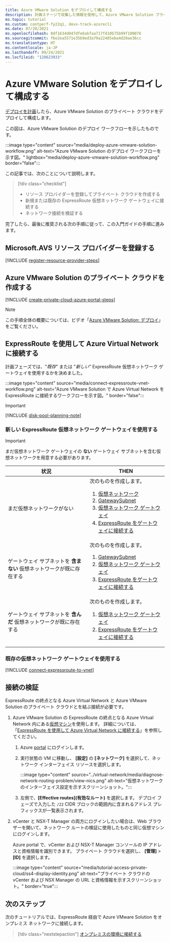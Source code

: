 ```yaml
---
title: Azure VMware Solution をデプロイして構成する
description: 計画ステージで収集した情報を使用して、Azure VMware Solution プライベート クラウドをデプロイして構成する方法について説明します。
ms.topic: tutorial
ms.custom: contperf-fy22q1, devx-track-azurecli
ms.date: 07/28/2021
ms.openlocfilehash: 0df1634d047dfe6abfaa717fd10b75b99f100076
ms.sourcegitcommit: f6e2ea5571e35b9ed3a79a22485eba4d20ae36cc
ms.translationtype: HT
ms.contentlocale: ja-JP
ms.lasthandoff: 09/24/2021
ms.locfileid: "128623933"
---
```

# <a name="deploy-and-configure-azure-vmware-solution"></a>Azure VMware Solution をデプロイして構成する

[デプロイを計画](plan-private-cloud-deployment.md)したら、Azure VMware Solution のプライベート クラウドをデプロイして構成します。 

この図は、Azure VMware Solution のデプロイ ワークフローを示したものです。 

:::image type="content" source="media/deploy-azure-vmware-solution-workflow.png" alt-text="Azure VMware Solution のデプロイ ワークフローを示す図。" lightbox="media/deploy-azure-vmware-solution-workflow.png" border="false":::

この記事では、次のことについて説明します。

> [!div class="checklist"]
> * リソース プロバイダーを登録してプライベート クラウドを作成する
> * 新規または既存の ExpressRoute 仮想ネットワーク ゲートウェイに接続する
> * ネットワーク接続を検証する

完了したら、最後に推奨される次の手順に従って、この入門ガイドの手順に進みます。

## <a name="register-the-microsoftavs-resource-provider"></a>Microsoft.AVS リソース プロバイダーを登録する

[!INCLUDE [register-resource-provider-steps](includes/register-resource-provider-steps.md)]

## <a name="create-an-azure-vmware-solution-private-cloud"></a>Azure VMware Solution のプライベート クラウドを作成する

[!INCLUDE [create-private-cloud-azure-portal-steps](includes/create-private-cloud-azure-portal-steps.md)]

>[!NOTE]
>この手順全体の概要については、ビデオ「[Azure VMware Solution: デプロイ](https://www.youtube.com/embed/gng7JjxgayI)」をご覧ください。


## <a name="connect-to-azure-virtual-network-with-expressroute"></a>ExpressRoute を使用して Azure Virtual Network に接続する

計画フェーズでは、"*既存*" または "*新しい*" ExpressRoute 仮想ネットワーク ゲートウェイを使用するかを決めました。  

:::image type="content" source="media/connect-expressroute-vnet-workflow.png" alt-text="Azure VMware Solution で Azure Virtual Network を ExpressRoute に接続するワークフローを示す図。" border="false":::

>[!IMPORTANT]
>[!INCLUDE [disk-pool-planning-note](includes/disk-pool-planning-note.md)] 

### <a name="use-a-new-expressroute-virtual-network-gateway"></a>新しい ExpressRoute 仮想ネットワーク ゲートウェイを使用する

>[!IMPORTANT]
>まだ仮想ネットワーク ゲートウェイの **ない** ゲートウェイ サブネットを含む仮想ネットワークを用意する必要があります。

| 状況 | THEN  |
| --- | --- |
| まだ仮想ネットワークがない     |  次のものを作成します。<ol><li><a href="tutorial-configure-networking.md#create-a-vnet-manually">仮想ネットワーク</a></li><li><a href="../expressroute/expressroute-howto-add-gateway-portal-resource-manager.md#create-the-gateway-subnet">GatewaySubnet</a></li><li><a href="tutorial-configure-networking.md#create-a-virtual-network-gateway">仮想ネットワーク ゲートウェイ</a></li><li><a href="tutorial-configure-networking.md#connect-expressroute-to-the-virtual-network-gateway">ExpressRoute をゲートウェイに接続する</a></li></ol>        |
| ゲートウェイ サブネットを **含まない** 仮想ネットワークが既に存在する   | 次のものを作成します。 <ol><li><a href="../expressroute/expressroute-howto-add-gateway-portal-resource-manager.md#create-the-gateway-subnet">GatewaySubnet</a></li><li><a href="tutorial-configure-networking.md#create-a-virtual-network-gateway">仮想ネットワーク ゲートウェイ</a></li><li><a href="tutorial-configure-networking.md#connect-expressroute-to-the-virtual-network-gateway">ExpressRoute をゲートウェイに接続する</a></li></ol>          |
| ゲートウェイ サブネットを **含んだ** 仮想ネットワークが既に存在する | 次のものを作成します。 <ol><li><a href="tutorial-configure-networking.md#create-a-virtual-network-gateway">仮想ネットワーク ゲートウェイ</a></li><li><a href="tutorial-configure-networking.md#connect-expressroute-to-the-virtual-network-gateway">ExpressRoute をゲートウェイに接続する</a></li></ol>    |

### <a name="use-an-existing-virtual-network-gateway"></a>既存の仮想ネットワーク ゲートウェイを使用する

[!INCLUDE [connect-expressroute-to-vnet](includes/connect-expressroute-vnet.md)]


## <a name="validate-the-connection"></a>接続の検証

ExpressRoute の終点となる Azure Virtual Network と Azure VMware Solution のプライベート クラウドとを結ぶ接続が必要です。 

1. Azure VMware Solution の ExpressRoute の終点となる Azure Virtual Network 内にある[仮想マシン](../virtual-machines/windows/quick-create-portal.md#create-virtual-machine)を使用します。 詳細については、「[ExpressRoute を使用して Azure Virtual Network に接続する](#connect-to-azure-virtual-network-with-expressroute)」を参照してください。  

   1. Azure [portal](https://portal.azure.com) にログインします。

   1. 実行状態の VM に移動し、 **[設定]** の **[ネットワーク]** を選択して、ネットワーク インターフェイス リソースを選択します。

      :::image type="content" source="../virtual-network/media/diagnose-network-routing-problem/view-nics.png" alt-text="仮想ネットワークのインターフェイス設定を示すスクリーンショット。":::

   1. 左側で、**[Effective routes]\(有効なルート\)** を選択します。 デプロイ フェーズで入力した `/22` CIDR ブロックの範囲内に含まれるアドレス プレフィックスが一覧表示されます。

1. vCenter と NSX-T Manager の両方にログインしたい場合は、Web ブラウザーを開いて、ネットワーク ルートの検証に使用したものと同じ仮想マシンにログインします。  

   Azure portal で、vCenter および NSX-T Manager コンソールの IP アドレスと資格情報を識別できます。  プライベート クラウドを選択し、 **[管理]**  >  **[ID]** を選択します。

   :::image type="content" source="media/tutorial-access-private-cloud/ss4-display-identity.png" alt-text="プライベート クラウドの vCenter および NSX Manager の URL と資格情報を示すスクリーンショット。" border="true":::


## <a name="next-steps"></a>次のステップ

次のチュートリアルでは、ExpressRoute 経由で Azure VMware Solution をオンプレミス ネットワークに接続します。

> [!div class="nextstepaction"]
> [オンプレミスの環境に接続する](tutorial-expressroute-global-reach-private-cloud.md)
